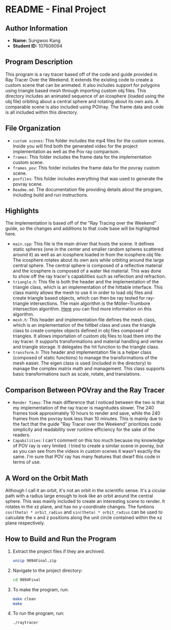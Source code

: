 # README - Final Project

## Author Information
- **Name:** Sungwoo Kang
- **Student ID:** 107609094

## Program Description
This program is a ray tracer based off of the code and guide provided in Ray Tracer Over the Weekend. It extends the existing code to create a custom scene that can be animated. It also includes support for polygons using triangle based mesh through importing custom obj files. This directory includes an animated sequence of an icosphere (loaded using the obj file) orbiting about a central sphere and rotating about its own axis. A comparable scene is also included using POVray. The frame data and code is all included within this directory.

## File Organization
- `custom scenes`: This folder includes the mp4 files for the custom scenes. Inside you will find both the generated video for the project implementation as well as the Pov ray comparison.
- `frames`: This folder includes the frame data for the implementation custom scene.
- `frames_pov`: This folder includes the frame data for the povray custom scene.
- `povfiles`: This folder includes everything that was used to generate the povray scene.
- `Readme.md`: The documentation file providing details about the program, including build and run instructions.

## Highlights
The implementation is based off of the "Ray Tracing over the Weekend" guide, so the changes and additions to that code base will be highlighted here.
- `main.cpp`: This file is the main driver that hosts the scene. It defines static spheres (one in the center and smaller random spheres scattered around it) as well as an icosphere loaded in from the icosphere.obj file. The icosphere rotates about its own axis while orbiting around the large central sphere. The central sphere is composed of a reflective material and the icosphere is composed of a water like material. This was done to show off the ray tracer's capabilities such as reflection and refraction. 
- `triangle.h`: This file is both the header and the implementation of the triangle class, which is an implementation of the hittable interface. This class mainly allows the mesh to use it in order to load obj files and create triangle based objects, which can then be ray tested for ray-triangle intersections. The main algorithm is the Möller–Trumbore intersection algorithm. [Here](https://en.wikipedia.org/wiki/M%C3%B6ller%E2%80%93Trumbore_intersection_algorithm) you can find more information on this algorithm.
- `mesh.h`: This header and implementation file defines the mesh class, which is an implementation of the hittbel class and uses the triangle class to create complex objects defined in obj files composed of triangles. It allows importation of custom obj files to load them into the ray tracer. It supports transformations and material handling and vertex and triangle storage. It delegates the hit function to the triangle class.
- `transform.h`: This header and implementation file is a helper class (composed of static functions) to manage the transformations of the mesh easier. The eigen class is used (included in the directory) to manage the complex matrix math and management. This class supports basic transformations such as scale, rotate, and translations.

## Comparison Between POVray and the Ray Tracer
- `Render Times`: The main difference that I noticed between the two is that my implementation of the ray tracer is magnitudes slower. The 240 frames took approximately 10 hours to render and save, while the 240 frames from the povray took less than 10 minutes. This is mainly due to the fact that the guide "Ray Tracer over the Weekend" prioritizes code simplicity and readability over runtime efficiency for the sake of the readers. 
- `Capabilities`: I can't comment on this too much because my knowledge of POV ray is very limited. I tried to create a similar scene in povray, but as you can see from the videos in custom scenes it wasn't exactly the same. I'm sure that POV ray has many features that dwarf this code in terms of use. 

## A Word on the Orbit Math
Although I call it an orbit, it's not an orbit in the scientific sense. It's a cicular path with a radius large enough to look like an orbit around the central sphere. This was mainly included to create an interesting scene to render. It rotates in the xz plane, and has no y-coordinate changes. The funtions `cos(theta) * orbit_radius` and `sin(theta) * orbit_radius` can be used to calculate the x and z positions along the unit circle contained within the xz plane respectively. 


## How to Build and Run the Program

1. Extract the project files if they are archived.

    ```bash
    unzip 9094Final.zip
    ```

2. Navigate to the project directory:

    ```bash
    cd 9094Final
    ```

3. To make the program, run:

    ```bash
    make clean
    make
    ```

4. To run the program, run:

    ```bash
    ./raytracer
    ```
